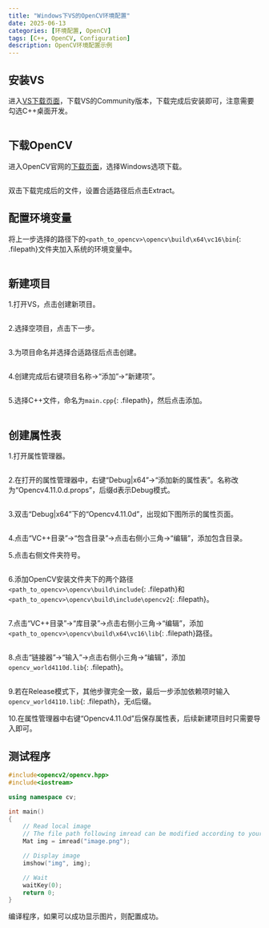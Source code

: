 ```yaml
---
title: "Windows下VS的OpenCV环境配置"
date: 2025-06-13
categories: [环境配置, OpenCV]
tags: [C++, OpenCV, Configuration]
description: OpenCV环境配置示例
---
```


## 安装VS

进入[VS下载页面](https://visualstudio.microsoft.com/zh-hans/downloads/)，下载VS的Community版本，下载完成后安装即可，注意需要勾选C++桌面开发。

<img style="display: block; margin: 0 auto;" src="../assets/img/2025-06-13-Windows下VS的OpenCV环境配置/image3.png" alt="" />

## 下载OpenCV

进入OpenCV官网的[下载页面](https://opencv.org/releases/)，选择Windows选项下载。

<img style="display: block; margin: 0 auto;" src="../assets/img/2025-06-13-Windows下VS的OpenCV环境配置/image1.png" alt="" />

双击下载完成后的文件，设置合适路径后点击Extract。

## 配置环境变量

将上一步选择的路径下的`<path_to_opencv>\opencv\build\x64\vc16\bin`{: .filepath}文件夹加入系统的环境变量中。

<img style="display: block; margin: 0 auto;" src="../assets/img/2025-06-13-Windows下VS的OpenCV环境配置/image2.png" alt="" />

## 新建项目

1.打开VS，点击创建新项目。

<img style="display: block; margin: 0 auto;" src="../assets/img/2025-06-13-Windows下VS的OpenCV环境配置/image4.png" alt="" />

2.选择空项目，点击下一步。

<img style="display: block; margin: 0 auto;" src="../assets/img/2025-06-13-Windows下VS的OpenCV环境配置/image5.png" alt="" />

3.为项目命名并选择合适路径后点击创建。

<img style="display: block; margin: 0 auto;" src="../assets/img/2025-06-13-Windows下VS的OpenCV环境配置/image6.png" alt="" />

4.创建完成后右键项目名称$\rightarrow$“添加”$\rightarrow$“新建项”。

<img style="display: block; margin: 0 auto;" src="../assets/img/2025-06-13-Windows下VS的OpenCV环境配置/image7.png" alt="" />

5.选择C++文件，命名为`main.cpp`{: .filepath}，然后点击添加。

<img style="display: block; margin: 0 auto;" src="../assets/img/2025-06-13-Windows下VS的OpenCV环境配置/image8.png" alt="" />

## 创建属性表

1.打开属性管理器。

<img style="display: block; margin: 0 auto;" src="../assets/img/2025-06-13-Windows下VS的OpenCV环境配置/image9.png" alt="" />

2.在打开的属性管理器中，右键“Debug|x64”$\rightarrow$“添加新的属性表”。名称改为“Opencv4.11.0.d.props”，后缀d表示Debug模式。

<img style="display: block; margin: 0 auto;" src="../assets/img/2025-06-13-Windows下VS的OpenCV环境配置/image10.png" alt="" />

3.双击“Debug|x64”下的“Opencv4.11.0d”，出现如下图所示的属性页面。

<img style="display: block; margin: 0 auto;" src="../assets/img/2025-06-13-Windows下VS的OpenCV环境配置/image11.png" alt="" />

4.点击“VC++目录”$\rightarrow$“包含目录”$\rightarrow$点击右侧小三角$\rightarrow$“编辑”，添加包含目录。

5.点击右侧文件夹符号。

<img style="display: block; margin: 0 auto;" src="../assets/img/2025-06-13-Windows下VS的OpenCV环境配置/image12.png" alt="" />

6.添加OpenCV安装文件夹下的两个路径`<path_to_opencv>\opencv\build\include`{: .filepath}和`<path_to_opencv>\opencv\build\include\opencv2`{: .filepath}。

<img style="display: block; margin: 0 auto;" src="../assets/img/2025-06-13-Windows下VS的OpenCV环境配置/image13.png" alt="" />

7.点击“VC++目录”$\rightarrow$“库目录”$\rightarrow$点击右侧小三角$\rightarrow$“编辑”，添加`<path_to_opencv>\opencv\build\x64\vc16\lib`{: .filepath}路径。

<img style="display: block; margin: 0 auto;" src="../assets/img/2025-06-13-Windows下VS的OpenCV环境配置/image14.png" alt="" />

8.点击“链接器”$\rightarrow$“输入”$\rightarrow$点击右侧小三角$\rightarrow$“编辑”，添加`opencv_world4110d.lib`{: .filepath}。

<img style="display: block; margin: 0 auto;" src="../assets/img/2025-06-13-Windows下VS的OpenCV环境配置/image15.png" alt="" />

9.若在Release模式下，其他步骤完全一致，最后一步添加依赖项时输入`opencv_world4110.lib`{: .filepath}，无`d`后缀。

10.在属性管理器中右键“Opencv4.11.0d”后保存属性表，后续新建项目时只需要导入即可。

## 测试程序

```cpp
#include<opencv2/opencv.hpp>
#include<iostream>

using namespace cv;

int main()
{
    // Read local image
    // The file path following imread can be modified according to your actual path
    Mat img = imread("image.png");

    // Display image
    imshow("img", img);

    // Wait
    waitKey(0);
    return 0;
}
```

编译程序，如果可以成功显示图片，则配置成功。